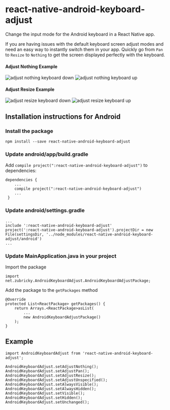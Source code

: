 # react-native-android-keyboard-adjust

Change the input mode for the Android keyboard in a React Native app.

If you are having issues with the default keyboard screen adjust modes and need an easy way to instantly switch them in your app. Quickly go from `Pan` to `Resize` to `Nothing` to get the screen displayed perfectly with the keyboard.

#### Adjust Nothing Example
![adjust nothing keyboard down](http://i.imgur.com/A9bfdQY.png)
![adjust nothing keyboard up](http://i.imgur.com/sCt0EWn.png)

#### Adjust Resize Example
![adjust resize keyboard down](http://i.imgur.com/xgXi0iR.png)
![adjust resize keyboard up](http://i.imgur.com/7QdVbmZ.png)

## Installation instructions for Android

### Install the package

`npm install --save react-native-android-keyboard-adjust`

### Update android/app/build.gradle

Add `compile project(":react-native-android-keyboard-adjust")` to dependencies:

```
dependencies {
    ...
    compile project(":react-native-android-keyboard-adjust")
    ...
 }
```
### Update android/settings.gradle

```
...
include ':react-native-android-keyboard-adjust'
project(':react-native-android-keyboard-adjust').projectDir = new File(settingsDir, '../node_modules/react-native-android-keyboard-adjust/android')
...
```

### Update MainApplication.java in your project

Import the package

```
import net.zubricky.AndroidKeyboardAdjust.AndroidKeyboardAdjustPackage;
```

Add the package to the `getPackages` method

```
@Override
protected List<ReactPackage> getPackages() {
    return Arrays.<ReactPackage>asList(
        ...
        new AndroidKeyboardAdjustPackage()
    );
}
```

## Example
```
import AndroidKeyboardAdjust from 'react-native-android-keyboard-adjust';

AndroidKeyboardAdjust.setAdjustNothing();
AndroidKeyboardAdjust.setAdjustPan();
AndroidKeyboardAdjust.setAdjustResize();
AndroidKeyboardAdjust.setAdjustUnspecified();
AndroidKeyboardAdjust.setAlwaysVisible();
AndroidKeyboardAdjust.setAlwaysHidden();
AndroidKeyboardAdjust.setVisible();
AndroidKeyboardAdjust.setHidden();
AndroidKeyboardAdjust.setUnchanged();
```
